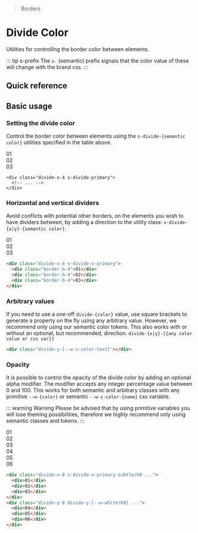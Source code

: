 > Borders

# Divide Color
Utilities for controlling the border color between elements.

::: tip s-prefix
The `s-` (semantic) prefix signals that the color value of these will change with the brand css.
:::

## Quick reference

<divide-color-table />

## Basic usage

### Setting the divide color
Control the border color between elements using the `s-divide-{semantic color}` utilities specified in the table above.

<example-container>
  <div class="flex justify-items-stretch rounded-8 divide-x-4 s-divide-primary w-full">
    <div class="p-24 flex-1 text-center ex-font-dark">01</div>
    <div class="p-24 flex-1 text-center ex-font-dark">02</div>
    <div class="p-24 flex-1 text-center ex-font-dark">03</div>
  </div>
</example-container>

```html{1}
<div class="divide-x-4 s-divide-primary">
  <!-- ... -->
</div>
```

### Horizontal and vertical dividers

Avoid conflicts with potential other borders, on the elements you wish to have dividers between,
by adding a direction to the utility class: `s-divide-{x|y}-{semantic color}`.

<example-container>
  <div class="flex justify-items-stretch rounded-8 divide-x-4 s-divide-x-primary w-full">
    <div class="p-24 flex-1 text-center border-b-4 ex-font-dark">01</div>
    <div class="p-24 flex-1 text-center border-b-4 ex-font-dark">02</div>
    <div class="p-24 flex-1 text-center border-b-4 ex-font-dark">03</div>
  </div>
</example-container>

```html
<div class="divide-x-4 s-divide-x-primary">
  <div class="border-b-4">01</div>
  <div class="border-b-4">02</div>
  <div class="border-b-4">03</div>
</div>
```

### Arbitrary values
If you need to use a one-off `divide-{color}` value, use square brackets to generate a property on the fly using any arbitrary value.
However, we recommend only using our semantic color tokens.
This also works with or without an optional, but recommended, direction.
`divide-{x|y}-[{any color value or css var}]`

```html
<div class="divide-y-[--w-s-color-text]"></div>
```

### Opacity
It is possible to control the opacity of the divide color by adding an optional alpha modifier.
The modifier accepts any integer percentage value between 0 and 100.
This works for both semantic and arbitrary classes with any primitive `--w-{color}` or semantic `--w-s-color-{name}` css variable.

::: warning Warning
Please be advised that by using primitive variables you will lose theming possibilities, therefore we highly recommend only using semantic classes and tokens.
:::

<example-container class="bg-center bg-[url(./50s-scientists.jpg)]">
  <div class="flex justify-items-stretch rounded-8 divide-x-8 s-divide-x-primary-subtle/60 w-full mb-24 overflow-hidden">
    <div class="flex-1"><div class="p-24 text-center ex-font-dark s-bg/80 backdrop-blur-m">01</div></div>
    <div class="flex-1"><div class="p-24 text-center ex-font-dark s-bg/80 backdrop-blur-m">02</div></div>
    <div class="flex-1"><div class="p-24 text-center ex-font-dark s-bg/80 backdrop-blur-m">03</div></div>
  </div>
  <div class="rounded-8 divide-y-8 divide-y-[--w-white/60] overflow-hidden">
    <div><div class="px-24 py-8 text-center ex-font-dark s-bg/80 backdrop-blur-m">04</div></div>
    <div><div class="px-24 py-8 text-center ex-font-dark s-bg/80 backdrop-blur-m">05</div></div>
    <div><div class="px-24 py-8 text-center ex-font-dark s-bg/80 backdrop-blur-m">06</div></div>
  </div>
</example-container>

```html
<div class="divide-x-8 s-divide-x-primary-subtle/60 ...">
  <div>01</div>
  <div>02</div>
  <div>03</div>
</div>
<div class="divide-y-8 divide-y-[--w-white/60] ...">
  <div>04</div>
  <div>05</div>
  <div>06</div>
</div>
```
